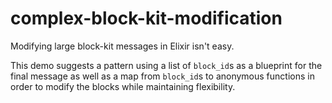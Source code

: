 # complex-block-kit-modification
Modifying large block-kit messages in Elixir isn't easy. 

This demo suggests a pattern using a list of `block_id`s as a blueprint for the final message as well as a map from `block_id`s to anonymous functions in order to modify the blocks while maintaining flexibility.
